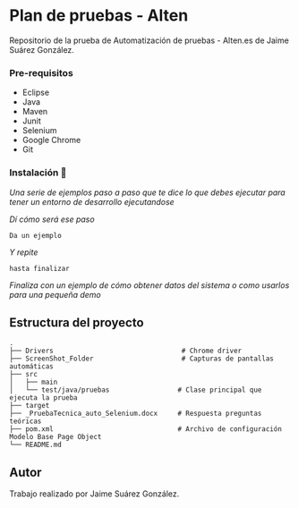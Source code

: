 # Plan de pruebas - Alten

Repositorio de la prueba de Automatización de pruebas - Alten.es de Jaime Suárez González.

### Pre-requisitos

* Eclipse
* Java 
* Maven
* Junit
* Selenium 
* Google Chrome  
* Git

### Instalación 🔧

_Una serie de ejemplos paso a paso que te dice lo que debes ejecutar para tener un entorno de desarrollo ejecutandose_

_Dí cómo será ese paso_

```
Da un ejemplo
```

_Y repite_

```
hasta finalizar
```

_Finaliza con un ejemplo de cómo obtener datos del sistema o como usarlos para una pequeña demo_

## Estructura del proyecto
    .
    ├── Drivers                                # Chrome driver
    ├── ScreenShot_Folder                      # Capturas de pantallas automáticas
    ├── src                     
    │   ├── main          
    │   └── test/java/pruebas                 # Clase principal que ejecuta la prueba
    ├── target                    
    ├── _PruebaTecnica_auto_Selenium.docx     # Respuesta preguntas teóricas
    ├── pom.xml                               # Archivo de configuración Modelo Base Page Object 
    └── README.md


## Autor

Trabajo realizado por Jaime Suárez González.



